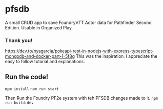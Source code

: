 # pfsdb
A small CRUD app to save FoundryVTT Actor data for Pathfinder Second Edition. Usable in Organized Play.

### Thank you!
https://dev.to/nyagarcia/pokeapi-rest-in-nodejs-with-express-typescript-mongodb-and-docker-part-1-5f8g
This was the inspiration. I appreciate the easy to follow tutorial and explanations.

## Run the code!
`npm install`
`npm run start`

Then Run the Foundry PF2e system with teh PFSDB changes made to it. `npm run build:dev`